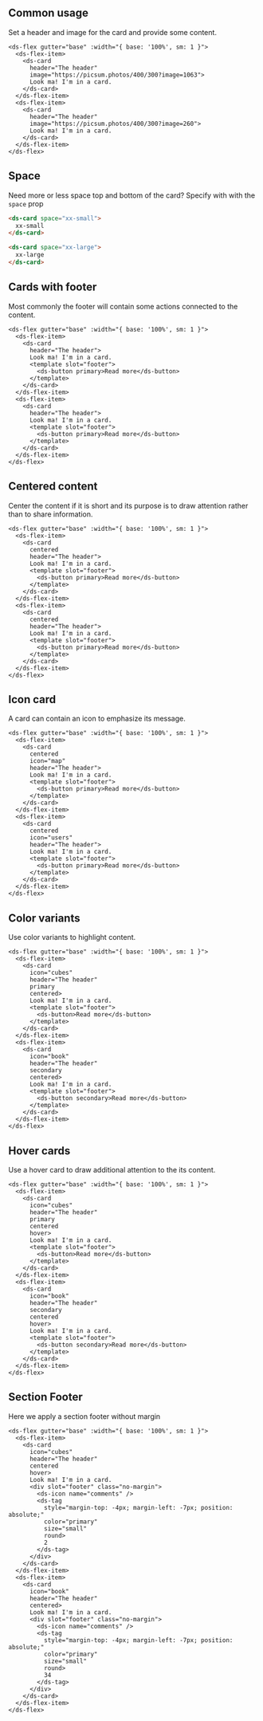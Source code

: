 ## Common usage

Set a header and image for the card and provide some content.

```
<ds-flex gutter="base" :width="{ base: '100%', sm: 1 }">
  <ds-flex-item>
    <ds-card
      header="The header"
      image="https://picsum.photos/400/300?image=1063">
      Look ma! I'm in a card.
    </ds-card>
  </ds-flex-item>
  <ds-flex-item>
    <ds-card
      header="The header"
      image="https://picsum.photos/400/300?image=260">
      Look ma! I'm in a card.
    </ds-card>
  </ds-flex-item>
</ds-flex>
```

## Space

Need more or less space top and bottom of the card?
Specify with with the `space` prop

```html
<ds-card space="xx-small">
  xx-small  
</ds-card>
```

```html
<ds-card space="xx-large">
  xx-large  
</ds-card>
```

## Cards with footer

Most commonly the footer will contain some actions connected to the content.

```
<ds-flex gutter="base" :width="{ base: '100%', sm: 1 }">
  <ds-flex-item>
    <ds-card
      header="The header">
      Look ma! I'm in a card.
      <template slot="footer">
        <ds-button primary>Read more</ds-button>
      </template>
    </ds-card>
  </ds-flex-item>
  <ds-flex-item>
    <ds-card
      header="The header">
      Look ma! I'm in a card.
      <template slot="footer">
        <ds-button primary>Read more</ds-button>
      </template>
    </ds-card>
  </ds-flex-item>
</ds-flex>
```

## Centered content

Center the content if it is short and its purpose is to draw attention rather than to share information.

```
<ds-flex gutter="base" :width="{ base: '100%', sm: 1 }">
  <ds-flex-item>
    <ds-card
      centered
      header="The header">
      Look ma! I'm in a card.
      <template slot="footer">
        <ds-button primary>Read more</ds-button>
      </template>
    </ds-card>
  </ds-flex-item>
  <ds-flex-item>
    <ds-card
      centered
      header="The header">
      Look ma! I'm in a card.
      <template slot="footer">
        <ds-button primary>Read more</ds-button>
      </template>
    </ds-card>
  </ds-flex-item>
</ds-flex>
```

## Icon card

A card can contain an icon to emphasize its message.

```
<ds-flex gutter="base" :width="{ base: '100%', sm: 1 }">
  <ds-flex-item>
    <ds-card
      centered
      icon="map"
      header="The header">
      Look ma! I'm in a card.
      <template slot="footer">
        <ds-button primary>Read more</ds-button>
      </template>
    </ds-card>
  </ds-flex-item>
  <ds-flex-item>
    <ds-card
      centered
      icon="users"
      header="The header">
      Look ma! I'm in a card.
      <template slot="footer">
        <ds-button primary>Read more</ds-button>
      </template>
    </ds-card>
  </ds-flex-item>
</ds-flex>
```

## Color variants

Use color variants to highlight content.

```
<ds-flex gutter="base" :width="{ base: '100%', sm: 1 }">
  <ds-flex-item>
    <ds-card
      icon="cubes"
      header="The header"
      primary
      centered>
      Look ma! I'm in a card.
      <template slot="footer">
        <ds-button>Read more</ds-button>
      </template>
    </ds-card>
  </ds-flex-item>
  <ds-flex-item>
    <ds-card
      icon="book"
      header="The header"
      secondary
      centered>
      Look ma! I'm in a card.
      <template slot="footer">
        <ds-button secondary>Read more</ds-button>
      </template>
    </ds-card>
  </ds-flex-item>
</ds-flex>
```

## Hover cards

Use a hover card to draw additional attention to the its content.

```
<ds-flex gutter="base" :width="{ base: '100%', sm: 1 }">
  <ds-flex-item>
    <ds-card
      icon="cubes"
      header="The header"
      primary
      centered
      hover>
      Look ma! I'm in a card.
      <template slot="footer">
        <ds-button>Read more</ds-button>
      </template>
    </ds-card>
  </ds-flex-item>
  <ds-flex-item>
    <ds-card
      icon="book"
      header="The header"
      secondary
      centered
      hover>
      Look ma! I'm in a card.
      <template slot="footer">
        <ds-button secondary>Read more</ds-button>
      </template>
    </ds-card>
  </ds-flex-item>
</ds-flex>
```

## Section Footer

Here we apply a section footer without margin

```
<ds-flex gutter="base" :width="{ base: '100%', sm: 1 }">
  <ds-flex-item>
    <ds-card
      icon="cubes"
      header="The header"
      centered
      hover>
      Look ma! I'm in a card.
      <div slot="footer" class="no-margin">
        <ds-icon name="comments" />
        <ds-tag
          style="margin-top: -4px; margin-left: -7px; position: absolute;"
          color="primary"
          size="small"
          round>
          2
        </ds-tag>
      </div>
    </ds-card>
  </ds-flex-item>
  <ds-flex-item>
    <ds-card
      icon="book"
      header="The header"
      centered>
      Look ma! I'm in a card.
      <div slot="footer" class="no-margin">
        <ds-icon name="comments" />
        <ds-tag
          style="margin-top: -4px; margin-left: -7px; position: absolute;"
          color="primary"
          size="small"
          round>
          34
        </ds-tag>
      </div>
    </ds-card>
  </ds-flex-item>
</ds-flex>
```
